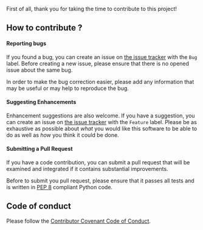 First of all, thank you for taking the time to contribute to this project!

## How to contribute ?

#### Reporting bugs
If you found a bug, you can create an issue on [the issue tracker](https://framagit.org/GustaveCoste/off-product-environmental-impact/-/issues) with the `Bug` label.
Before creating a new issue, please ensure that there is no opened issue about the same bug.

In order to make the bug correction easier, please add any information that may be useful or may help to reproduce the bug. 

#### Suggesting Enhancements
Enhancement suggestions are also welcome.
If you have a suggestion, you can create an issue on [the issue tracker](https://framagit.org/GustaveCoste/off-product-environmental-impact/-/issues) with the `Feature` label.
Please be as exhaustive as possible about *what* you would like this software to be able to do as well as *how* you think it could be done.

#### Submitting a Pull Request
If you have a code contribution, you can submit a pull request that will be examined and integrated if it contains substantial improvements.

Before to submit you pull request, please ensure that it passes all tests and is written in [PEP 8](https://www.python.org/dev/peps/pep-0008/) compliant Python code.

## Code of conduct

Please follow the [Contributor Covenant Code of Conduct](https://www.contributor-covenant.org/version/2/0/code_of_conduct/).
